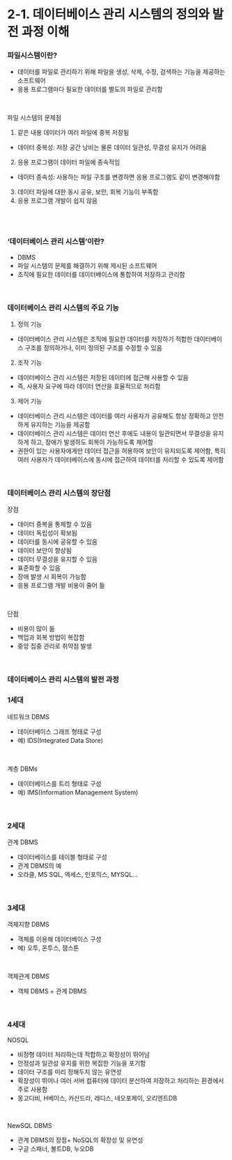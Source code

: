 # 2-1. 데이터베이스 관리 시스템의 정의와 발전 과정 이해

### 파일시스템이란?

- 데이터를 파일로 관리하기 위해 파일을 생성, 삭제, 수정, 검색하는 기능을 제공하는 소프트웨어
- 응용 프로그램마다 필요한 데이터를 별도의 파일로 관리함

<br/>

파일 시스템의 문제점

1. 같은 내용 데이터가 여러 파일에 중복 저장됨
- 데이터 중복성: 저장 공간 낭비는 물론 데이터 일관성, 무결성 유지가 어려움
2. 응용 프로그램이 데이터 파일에 종속적임
- 데이터 종속성: 사용하는 파일 구조를 변경하면 응용 프로그램도 같이 변경해야함
3. 데이터 파일에 대한 동시 공유, 보안, 회복 기능이 부족함
4. 응용 프로그램 개발이 쉽지 않음

<br/>

<br/>

### ‘데이터베이스 관리 시스템’이란?

- DBMS
- 파일 시스템의 문제를 해결하기 위해 제시된 소프트웨어
- 조직에 필요한 데이터를 데이터베이스에 통합하여 저장하고 관리함

<br/>

### 데이터베이스 관리 시스템의 주요 기능

1. 정의 기능
- 데이터베이스 관리 시스템은 조직에 필요한 데이터를 저장하기 적합한 데이터베이스 구조를 정의하거나, 이미 정의된 구조를 수정할 수 있음
2. 조작 기능
- 데이터베이스 관리 시스템은 저장된 데이터에 접근해 사용할 수 있음
- 즉, 사용자 요구에 따라 데이터 연산을 효율적으로 처리함
3. 제어 기능
- 데이터베이스 관리 시스템은 데이터를 여러 사용자가 공유해도 항상  정확하고 안전하게 유지하는 기능을 제공함
- 데이터베이스 관리 시스템은 데이터 연산 후에도 내용이 일관되면서 무결성을 유지하게 하고, 장애가 발생하도 회복이 가능하도록 제어함
- 권한이 있는 사용자에게만 데이터 접근을 허용하여 보안이 유지되도록 제어함, 특히 여러 사용자가 데이터베이스에 동시에 접근하여 데이터를 처리할 수 있도록 제어함

<br/>

### 데이터베이스 관리 시스템의 장단점

장점

- 데이터 중복을 통제할 수 있음
- 데이터 독립성이 확보됨
- 데이터를 동시에 공유할 수 있음
- 데이터 보안이 향상됨
- 데이터 무결성을 유지할 수 있음
- 표준화할 수 있음
- 장애 발생 시 회복이 가능함
- 응용 프로그램 개발 비용이 줄어 듦

<br/>

단점

- 비용이 많이 듦
- 백업과 회복 방법이 복잡함
- 중앙 집중 관리로 취약점 발생

<br/>

### 데이터베이스 관리 시스템의 발전 과정

### 1세대

네트워크 DBMS

- 데이터베이스 그래프 형태로 구성
- 예) IDS(Integrated Data Store)

<br/>

계층 DBMs

- 데이터베이스를 트리 형태로 구성
- 예) IMS(Information Management System)

<br/>

### 2세대

관계 DBMS

- 데이터베이스를 테이블 형태로 구성
- 관계 DBMS의 예
- 오라클, MS SQL, 엑세스, 인포믹스, MYSQL...

<br/>

### 3세대

객체지향 DBMS

- 객체를 이용해 데이터베이스 구성
- 예) 오투, 온투스, 잼스톤

<br/>

객체관계 DBMS

- 객체 DBMS + 관계 DBMS

<br/>

### 4세대

NOSQL

- 비정형 데이터 처리하는데 적합하고  확장성이 뛰어남
- 안정성과 일관성 유지를 위한 복잡한 기능을 포기함
- 데이터 구조를 미리 정해두지 않는 유연성
- 확장성이 뛰어나 여러 서버 컴퓨터에 데이터 분산하여 저장하고 처리하는 환경에서 주로 사용함
- 몽고디비, H베이스, 카산드라, 레디스, 네오포제이, 오리엔트DB

<br/>

NewSQL DBMS

- 관계 DBMS의 장점+ NoSQL의 확장성 및 유연성
- 구글 스패너, 볼트DB, 누오DB